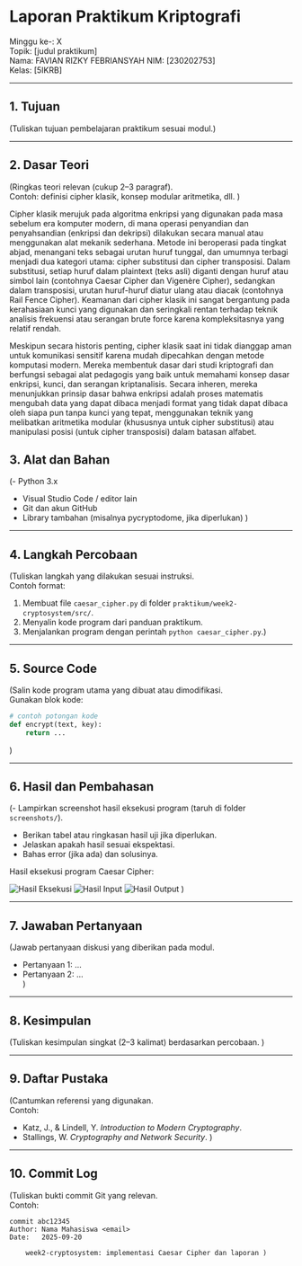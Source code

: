 # Laporan Praktikum Kriptografi
Minggu ke-: X  
Topik: [judul praktikum]  
Nama: FAVIAN RIZKY FEBRIANSYAH
NIM: [230202753]  
Kelas: [5IKRB]  

---

## 1. Tujuan
(Tuliskan tujuan pembelajaran praktikum sesuai modul.)

---

## 2. Dasar Teori
(Ringkas teori relevan (cukup 2–3 paragraf).  
Contoh: definisi cipher klasik, konsep modular aritmetika, dll.  )

Cipher klasik merujuk pada algoritma enkripsi yang digunakan pada masa sebelum era komputer modern, di mana operasi penyandian dan penyahsandian (enkripsi dan dekripsi) dilakukan secara manual atau menggunakan alat mekanik sederhana. Metode ini beroperasi pada tingkat abjad, menangani teks sebagai urutan huruf tunggal, dan umumnya terbagi menjadi dua kategori utama: cipher substitusi dan cipher transposisi. Dalam substitusi, setiap huruf dalam plaintext (teks asli) diganti dengan huruf atau simbol lain (contohnya Caesar Cipher dan Vigenère Cipher), sedangkan dalam transposisi, urutan huruf-huruf diatur ulang atau diacak (contohnya Rail Fence Cipher). Keamanan dari cipher klasik ini sangat bergantung pada kerahasiaan kunci yang digunakan dan seringkali rentan terhadap teknik analisis frekuensi atau serangan brute force karena kompleksitasnya yang relatif rendah. 

Meskipun secara historis penting, cipher klasik saat ini tidak dianggap aman untuk komunikasi sensitif karena mudah dipecahkan dengan metode komputasi modern. Mereka membentuk dasar dari studi kriptografi dan berfungsi sebagai alat pedagogis yang baik untuk memahami konsep dasar enkripsi, kunci, dan serangan kriptanalisis. Secara inheren, mereka menunjukkan prinsip dasar bahwa enkripsi adalah proses matematis mengubah data yang dapat dibaca menjadi format yang tidak dapat dibaca oleh siapa pun tanpa kunci yang tepat, menggunakan teknik yang melibatkan aritmetika modular (khususnya untuk cipher substitusi) atau manipulasi posisi (untuk cipher transposisi) dalam batasan alfabet.

## 3. Alat dan Bahan
(- Python 3.x  
- Visual Studio Code / editor lain  
- Git dan akun GitHub  
- Library tambahan (misalnya pycryptodome, jika diperlukan)  )

---

## 4. Langkah Percobaan
(Tuliskan langkah yang dilakukan sesuai instruksi.  
Contoh format:
1. Membuat file `caesar_cipher.py` di folder `praktikum/week2-cryptosystem/src/`.
2. Menyalin kode program dari panduan praktikum.
3. Menjalankan program dengan perintah `python caesar_cipher.py`.)

---

## 5. Source Code
(Salin kode program utama yang dibuat atau dimodifikasi.  
Gunakan blok kode:

```python
# contoh potongan kode
def encrypt(text, key):
    return ...
```
)

---

## 6. Hasil dan Pembahasan
(- Lampirkan screenshot hasil eksekusi program (taruh di folder `screenshots/`).  
- Berikan tabel atau ringkasan hasil uji jika diperlukan.  
- Jelaskan apakah hasil sesuai ekspektasi.  
- Bahas error (jika ada) dan solusinya. 

Hasil eksekusi program Caesar Cipher:

![Hasil Eksekusi](screenshots/output.png)
![Hasil Input](screenshots/input.png)
![Hasil Output](screenshots/output.png)
)

---

## 7. Jawaban Pertanyaan
(Jawab pertanyaan diskusi yang diberikan pada modul.  
- Pertanyaan 1: …  
- Pertanyaan 2: …  
)
---

## 8. Kesimpulan
(Tuliskan kesimpulan singkat (2–3 kalimat) berdasarkan percobaan.  )

---

## 9. Daftar Pustaka
(Cantumkan referensi yang digunakan.  
Contoh:  
- Katz, J., & Lindell, Y. *Introduction to Modern Cryptography*.  
- Stallings, W. *Cryptography and Network Security*.  )

---

## 10. Commit Log
(Tuliskan bukti commit Git yang relevan.  
Contoh:
```
commit abc12345
Author: Nama Mahasiswa <email>
Date:   2025-09-20

    week2-cryptosystem: implementasi Caesar Cipher dan laporan )
```
